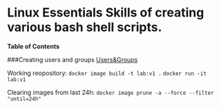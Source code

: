 # Linux Essentials Skills of creating various bash shell scripts.

**Table of Contents**

###Creating users and groups [Users&Groups](https://github.com/tresvitae/basic-bash-scripts/blob/main/Creating%20users%20and%20groups/README.md "Users&Groups")



Working reopository:
`docker image build -t lab:v1 .`
`docker run -it lab:v1`

Clearing images from last 24h:
`docker image prune -a --force --filter "until=24h"`